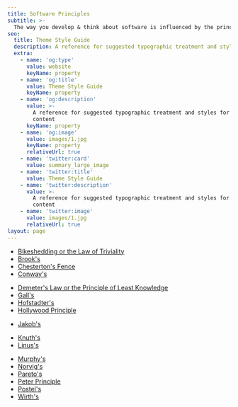 ```yaml
---
title: Software Principles
subtitle: >-
  The way you develop & think about software is influenced by the principles you're aware of. 
seo:
  title: Theme Style Guide
  description: A reference for suggested typographic treatment and styles for your content
  extra:
    - name: 'og:type'
      value: website
      keyName: property
    - name: 'og:title'
      value: Theme Style Guide
      keyName: property
    - name: 'og:description'
      value: >-
        A reference for suggested typographic treatment and styles for your
        content
      keyName: property
    - name: 'og:image'
      value: images/1.jpg
      keyName: property
      relativeUrl: true
    - name: 'twitter:card'
      value: summary_large_image
    - name: 'twitter:title'
      value: Theme Style Guide
    - name: 'twitter:description'
      value: >-
        A reference for suggested typographic treatment and styles for your
        content
    - name: 'twitter:image'
      value: images/1.jpg
      relativeUrl: true
layout: page
---
```


<!-- - [Amdahl's](/amdahl/) -->
- [Bikeshedding or the Law of Triviality](/bikeshedding/)
- [Brook's](/brooks/)
- [Chesterton's Fence](/chestertons-fence/)
- [Conway's](/conways/)
<!-- - [De Morgan's](/de-morgans/) -->
- [Demeter's Law or the Principle of Least Knowledge](/demeters/)
- [Gall's](/galls/)
- [Hofstadter's](/hofstadters/)
- [Hollywood Principle](/hollywood/)
<!-- - [Hyrum's](/hyrums/) -->
- [Jakob's](/jakobs/)
<!-- - [Kerchkhoff's](/kerchkhoffs/) -->
- [Knuth's](/knuths/)
- [Linus's](/linus/)
<!-- - [Moor's](/moors/) -->
- [Murphy's](/murphys/)
- [Norvig's](/norvigs/)
- [Pareto's](/pareto/)
- [Peter Principle](/peter/)
- [Postel's](/postels/)
- [Wirth's](/wirths/)


<!-- Proebsting's law --->
<!-- Rock's law -->